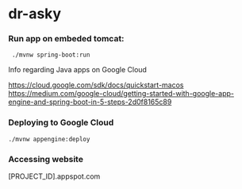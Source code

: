 # dr-asky

### Run app on embeded tomcat:
```
 ./mvnw spring-boot:run
```


Info regarding Java apps on Google Cloud

https://cloud.google.com/sdk/docs/quickstart-macos
https://medium.com/google-cloud/getting-started-with-google-app-engine-and-spring-boot-in-5-steps-2d0f8165c89


### Deploying to Google Cloud
```
./mvnw appengine:deploy
```

### Accessing website
[PROJECT_ID].appspot.com